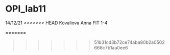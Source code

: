# OPI_lab11
14/12/21
<<<<<<< HEAD
Kovaliova Anna
FIT 1-4

=======
>>>>>>> 51b31cd3b72ce74aba80b2a0502668c7b1aa0ee6
